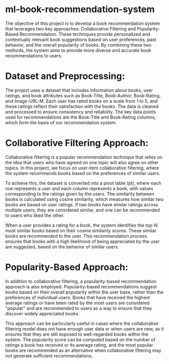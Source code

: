 # ml-book-recommendation-system

The objective of this project is to develop a book recommendation system that leverages two key approaches: Collaborative Filtering and Popularity-Based Recommendation. These techniques provide personalized and contextually relevant book suggestions based on user preferences, past behavior, and the overall popularity of books. By combining these two methods, the system aims to provide more diverse and accurate book recommendations to users.

# Dataset and Preprocessing:

The project uses a dataset that includes information about books, user ratings, and book attributes such as Book-Title, Book-Author, Book-Rating, and Image-URL-M. Each user has rated books on a scale from 1 to 5, and these ratings reflect their satisfaction with the books. The data is cleaned and processed to ensure consistency and reliability. The key data points used for recommendations are the Book-Title and Book-Rating columns, which form the basis of our recommendation system.

# Collaborative Filtering Approach:

Collaborative filtering is a popular recommendation technique that relies on the idea that users who have agreed on one topic will also agree on other topics. In this project, we focus on user-item collaborative filtering, where the system recommends books based on the preferences of similar users.

To achieve this, the dataset is converted into a pivot table (pt), where each row represents a user and each column represents a book, with values corresponding to the ratings given by the users. The similarity between books is calculated using cosine similarity, which measures how similar two books are based on user ratings. If two books have similar ratings across multiple users, they are considered similar, and one can be recommended to users who liked the other.

When a user provides a rating for a book, the system identifies the top-N most similar books based on their cosine similarity scores. These similar books are recommended to the user. This recommendation process ensures that books with a high likelihood of being appreciated by the user are suggested, based on the behavior of similar users.

# Popularity-Based Approach:

In addition to collaborative filtering, a popularity-based recommendation approach is also employed. Popularity-based recommendations suggest books based on their overall popularity within the user base, rather than the preferences of individual users. Books that have received the highest average ratings or have been rated by the most users are considered "popular" and are recommended to users as a way to ensure that they discover widely appreciated books.

This approach can be particularly useful in cases where the collaborative filtering model does not have enough user data or when users are new, as it ensures that they are still exposed to well-regarded books within the system. The popularity score can be computed based on the number of ratings a book has received or its average rating, and the most popular books are recommended as an alternative when collaborative filtering may not generate sufficient recommendations.
